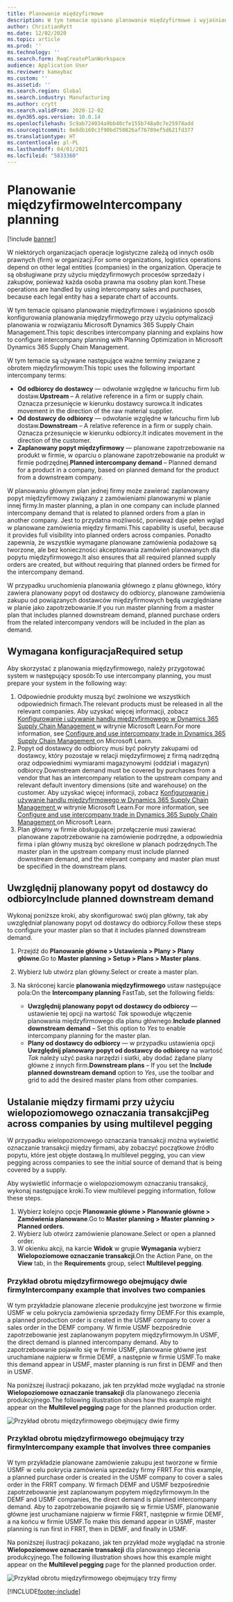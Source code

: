 ```yaml
---
title: Planowanie międzyfirmowe
description: W tym temacie opisano planowanie międzyfirmowe i wyjaśniono sposób konfigurowania planowania międzyfirmowego przy użyciu optymalizacji planowania w rozwiązaniu Microsoft Dynamics 365 Supply Chain Management.
author: ChristianRytt
ms.date: 12/02/2020
ms.topic: article
ms.prod: ''
ms.technology: ''
ms.search.form: ReqCreatePlanWorkspace
audience: Application User
ms.reviewer: kamaybac
ms.custom: ''
ms.assetid: ''
ms.search.region: Global
ms.search.industry: Manufacturing
ms.author: crytt
ms.search.validFrom: 2020-12-02
ms.dyn365.ops.version: 10.0.14
ms.openlocfilehash: 5c9ab724034a9bb40cfe155b748a0c7e25978add
ms.sourcegitcommit: 0e8db169c3f90bd750826af76709ef5d621fd377
ms.translationtype: HT
ms.contentlocale: pl-PL
ms.lasthandoff: 04/01/2021
ms.locfileid: "5833360"
---
```

# <a name="intercompany-planning"></a><span data-ttu-id="5e0ef-103">Planowanie międzyfirmowe</span><span class="sxs-lookup"><span data-stu-id="5e0ef-103">Intercompany planning</span></span>

[!include [banner](../../includes/banner.md)]

<span data-ttu-id="5e0ef-104">W niektórych organizacjach operacje logistyczne zależą od innych osób prawnych (firm) w organizacji.</span><span class="sxs-lookup"><span data-stu-id="5e0ef-104">For some organizations, logistics operations depend on other legal entities (companies) in the organization.</span></span> <span data-ttu-id="5e0ef-105">Operacje te są obsługiwane przy użyciu międzyfirmowych procesów sprzedaży i zakupów, ponieważ każda osoba prawna ma osobny plan kont.</span><span class="sxs-lookup"><span data-stu-id="5e0ef-105">These operations are handled by using intercompany sales and purchases, because each legal entity has a separate chart of accounts.</span></span>

<span data-ttu-id="5e0ef-106">W tym temacie opisano planowanie międzyfirmowe i wyjaśniono sposób konfigurowania planowania międzyfirmowego przy użyciu optymalizacji planowania w rozwiązaniu Microsoft Dynamics 365 Supply Chain Management.</span><span class="sxs-lookup"><span data-stu-id="5e0ef-106">This topic describes intercompany planning and explains how to configure intercompany planning with Planning Optimization in Microsoft Dynamics 365 Supply Chain Management.</span></span>

<span data-ttu-id="5e0ef-107">W tym temacie są używane następujące ważne terminy związane z obrotem międzyfirmowym:</span><span class="sxs-lookup"><span data-stu-id="5e0ef-107">This topic uses the following important intercompany terms:</span></span>

- <span data-ttu-id="5e0ef-108">**Od odbiorcy do dostawcy** — odwołanie względne w łańcuchu firm lub dostaw.</span><span class="sxs-lookup"><span data-stu-id="5e0ef-108">**Upstream** – A relative reference in a firm or supply chain.</span></span> <span data-ttu-id="5e0ef-109">Oznacza przesunięcie w kierunku dostawcy surowca.</span><span class="sxs-lookup"><span data-stu-id="5e0ef-109">It indicates movement in the direction of the raw material supplier.</span></span>
- <span data-ttu-id="5e0ef-110">**Od dostawcy do odbiorcy** — odwołanie względne w łańcuchu firm lub dostaw.</span><span class="sxs-lookup"><span data-stu-id="5e0ef-110">**Downstream** – A relative reference in a firm or supply chain.</span></span> <span data-ttu-id="5e0ef-111">Oznacza przesunięcie w kierunku odbiorcy.</span><span class="sxs-lookup"><span data-stu-id="5e0ef-111">It indicates movement in the direction of the customer.</span></span>
- <span data-ttu-id="5e0ef-112">**Zaplanowany popyt międzyfirmowy** — planowane zapotrzebowanie na produkt w firmie, w oparciu o planowane zapotrzebowanie na produkt w firmie podrzędnej.</span><span class="sxs-lookup"><span data-stu-id="5e0ef-112">**Planned intercompany demand** – Planned demand for a product in a company, based on planned demand for the product from a downstream company.</span></span>

<span data-ttu-id="5e0ef-113">W planowaniu głównym plan jednej firmy może zawierać zaplanowany popyt międzyfirmowy związany z zamówieniami planowanymi w planie innej firmy.</span><span class="sxs-lookup"><span data-stu-id="5e0ef-113">In master planning, a plan in one company can include planned intercompany demand that is related to planned orders from a plan in another company.</span></span> <span data-ttu-id="5e0ef-114">Jest to przydatna możliwość, ponieważ daje pełen wgląd w planowane zamówienia między firmami.</span><span class="sxs-lookup"><span data-stu-id="5e0ef-114">This capability is useful, because it provides full visibility into planned orders across companies.</span></span> <span data-ttu-id="5e0ef-115">Ponadto zapewnia, że wszystkie wymagane planowane zamówienia podażowe są tworzone, ale bez konieczności akceptowania zamówień planowanych dla popytu międzyfirmowego.</span><span class="sxs-lookup"><span data-stu-id="5e0ef-115">It also ensures that all required planned supply orders are created, but without requiring that planned orders be firmed for the intercompany demand.</span></span>

<span data-ttu-id="5e0ef-116">W przypadku uruchomienia planowania głównego z planu głównego, który zawiera planowany popyt od dostawcy do odbiorcy, planowane zamówienia zakupu od powiązanych dostawców międzyfirmowych będą uwzględniane w planie jako zapotrzebowanie.</span><span class="sxs-lookup"><span data-stu-id="5e0ef-116">If you run master planning from a master plan that includes planned downstream demand, planned purchase orders from the related intercompany vendors will be included in the plan as demand.</span></span>

## <a name="required-setup"></a><span data-ttu-id="5e0ef-117">Wymagana konfiguracja</span><span class="sxs-lookup"><span data-stu-id="5e0ef-117">Required setup</span></span>

<span data-ttu-id="5e0ef-118">Aby skorzystać z planowania międzyfirmowego, należy przygotować system w następujący sposób:</span><span class="sxs-lookup"><span data-stu-id="5e0ef-118">To use intercompany planning, you must prepare your system in the following way:</span></span>

1. <span data-ttu-id="5e0ef-119">Odpowiednie produkty muszą być zwolnione we wszystkich odpowiednich firmach.</span><span class="sxs-lookup"><span data-stu-id="5e0ef-119">The relevant products must be released in all the relevant companies.</span></span> <span data-ttu-id="5e0ef-120">Aby uzyskać więcej informacji, zobacz [Konfigurowanie i używanie handlu międzyfirmowego w Dynamics 365 Supply Chain Management ](https://docs.microsoft.com/learn/modules/configure-use-intercompany-trade-dyn365-supply-chain-mgmt/) w witrynie Microsoft Learn.</span><span class="sxs-lookup"><span data-stu-id="5e0ef-120">For more information, see [Configure and use intercompany trade in Dynamics 365 Supply Chain Management ](https://docs.microsoft.com/learn/modules/configure-use-intercompany-trade-dyn365-supply-chain-mgmt/) on Microsoft Learn.</span></span>
1. <span data-ttu-id="5e0ef-121">Popyt od dostawcy do odbiorcy musi być pokryty zakupami od dostawcy, który pozostaje w relacji międzyfirmowej z firmą nadrzędną oraz odpowiednimi wymiarami magazynowymi (oddział i magazyn) odbiorcy.</span><span class="sxs-lookup"><span data-stu-id="5e0ef-121">Downstream demand must be covered by purchases from a vendor that has an intercompany relation to the upstream company and relevant default inventory dimensions (site and warehouse) on the customer.</span></span> <span data-ttu-id="5e0ef-122">Aby uzyskać więcej informacji, zobacz [Konfigurowanie i używanie handlu międzyfirmowego w Dynamics 365 Supply Chain Management ](https://docs.microsoft.com/learn/modules/configure-use-intercompany-trade-dyn365-supply-chain-mgmt/) w witrynie Microsoft Learn.</span><span class="sxs-lookup"><span data-stu-id="5e0ef-122">For more information, see [Configure and use intercompany trade in Dynamics 365 Supply Chain Management ](https://docs.microsoft.com/learn/modules/configure-use-intercompany-trade-dyn365-supply-chain-mgmt/) on Microsoft Learn.</span></span>
1. <span data-ttu-id="5e0ef-123">Plan główny w firmie obsługującej przełączenie musi zawierać planowane zapotrzebowanie na zamówienie podrzędne, a odpowiednia firma i plan główny muszą być określone w planach podrzędnych.</span><span class="sxs-lookup"><span data-stu-id="5e0ef-123">The master plan in the upstream company must include planned downstream demand, and the relevant company and master plan must be specified in the downstream plans.</span></span>

## <a name="include-planned-downstream-demand"></a><span data-ttu-id="5e0ef-124">Uwzględnij planowany popyt od dostawcy do odbiorcy</span><span class="sxs-lookup"><span data-stu-id="5e0ef-124">Include planned downstream demand</span></span>

<span data-ttu-id="5e0ef-125">Wykonaj poniższe kroki, aby skonfigurować swój plan główny, tak aby uwzględniał planowany popyt od dostawcy do odbiorcy.</span><span class="sxs-lookup"><span data-stu-id="5e0ef-125">Follow these steps to configure your master plan so that it includes planned downstream demand.</span></span>

1. <span data-ttu-id="5e0ef-126">Przejdź do **Planowanie główne \> Ustawienia \> Plany \> Plany główne**.</span><span class="sxs-lookup"><span data-stu-id="5e0ef-126">Go to **Master planning \> Setup \> Plans \> Master plans**.</span></span>
1. <span data-ttu-id="5e0ef-127">Wybierz lub utwórz plan główny.</span><span class="sxs-lookup"><span data-stu-id="5e0ef-127">Select or create a master plan.</span></span>
1. <span data-ttu-id="5e0ef-128">Na skróconej karcie **planowania międzyfirmowego** ustaw następujące pola:</span><span class="sxs-lookup"><span data-stu-id="5e0ef-128">On the **Intercompany planning** FastTab, set the following fields:</span></span>

    - <span data-ttu-id="5e0ef-129">**Uwzględnij planowany popyt od dostawcy do odbiorcy** — ustawienie tej opcji na wartość *Tak* spowoduje włączenie planowania międzyfirmowego dla planu głównego.</span><span class="sxs-lookup"><span data-stu-id="5e0ef-129">**Include planned downstream demand** – Set this option to *Yes* to enable intercompany planning for the master plan.</span></span>
    - <span data-ttu-id="5e0ef-130">**Plany od dostawcy do odbiorcy** — w przypadku ustawienia opcji **Uwzględnij planowany popyt od dostawcy do odbiorcy** na wartość *Tak* należy użyć paska narzędzi i siatki, aby dodać żądane plany główne z innych firm.</span><span class="sxs-lookup"><span data-stu-id="5e0ef-130">**Downstream plans** – If you set the **Include planned downstream demand** option to *Yes*, use the toolbar and grid to add the desired master plans from other companies.</span></span>

## <a name="peg-across-companies-by-using-multilevel-pegging"></a><span data-ttu-id="5e0ef-131">Ustalanie między firmami przy użyciu wielopoziomowego oznaczania transakcji</span><span class="sxs-lookup"><span data-stu-id="5e0ef-131">Peg across companies by using multilevel pegging</span></span>

<span data-ttu-id="5e0ef-132">W przypadku wielopoziomowego oznaczania transakcji można wyświetlić oznaczanie transakcji między firmami, aby zobaczyć początkowe źródło popytu, które jest objęte dostawą.</span><span class="sxs-lookup"><span data-stu-id="5e0ef-132">In multilevel pegging, you can view pegging across companies to see the initial source of demand that is being covered by a supply.</span></span>

<span data-ttu-id="5e0ef-133">Aby wyświetlić informacje o wielopoziomowym oznaczaniu transakcji, wykonaj następujące kroki.</span><span class="sxs-lookup"><span data-stu-id="5e0ef-133">To view multilevel pegging information, follow these steps.</span></span>

1. <span data-ttu-id="5e0ef-134">Wybierz kolejno opcje **Planowanie główne \> Planowanie główne \> Zamówienia planowane**.</span><span class="sxs-lookup"><span data-stu-id="5e0ef-134">Go to **Master planning \> Master planning \> Planned orders**.</span></span>
1. <span data-ttu-id="5e0ef-135">Wybierz lub otwórz zamówienie planowane.</span><span class="sxs-lookup"><span data-stu-id="5e0ef-135">Select or open a planned order.</span></span>
1. <span data-ttu-id="5e0ef-136">W okienku akcji, na karcie **Widok** w grupie **Wymagania** wybierz **Wielopoziomowe oznaczanie transakcji**.</span><span class="sxs-lookup"><span data-stu-id="5e0ef-136">On the Action Pane, on the **View** tab, in the **Requirements** group, select **Multilevel pegging**.</span></span>

### <a name="intercompany-example-that-involves-two-companies"></a><span data-ttu-id="5e0ef-137">Przykład obrotu międzyfirmowego obejmujący dwie firmy</span><span class="sxs-lookup"><span data-stu-id="5e0ef-137">Intercompany example that involves two companies</span></span>

<span data-ttu-id="5e0ef-138">W tym przykładzie planowane zlecenie produkcyjne jest tworzone w firmie USMF w celu pokrycia zamówienia sprzedaży firmy DEMF.</span><span class="sxs-lookup"><span data-stu-id="5e0ef-138">For this example, a planned production order is created in the USMF company to cover a sales order in the DEMF company.</span></span> <span data-ttu-id="5e0ef-139">W firmie USMF bezpośrednie zapotrzebowanie jest zaplanowanym popytem międzyfirmowym.</span><span class="sxs-lookup"><span data-stu-id="5e0ef-139">In USMF, the direct demand is planned intercompany demand.</span></span> <span data-ttu-id="5e0ef-140">Aby to zapotrzebowanie pojawiło się w firmie USMF, planowanie główne jest uruchamiane najpierw w firmie DEMF, a następnie w firmie USMF.</span><span class="sxs-lookup"><span data-stu-id="5e0ef-140">To make this demand appear in USMF, master planning is run first in DEMF and then in USMF.</span></span>

<span data-ttu-id="5e0ef-141">Na poniższej ilustracji pokazano, jak ten przykład może wyglądać na stronie **Wielopoziomowe oznaczanie transakcji** dla planowanego zlecenia produkcyjnego.</span><span class="sxs-lookup"><span data-stu-id="5e0ef-141">The following illustration shows how this example might appear on the **Multilevel pegging** page for the planned production order.</span></span>

![Przykład obrotu międzyfirmowego obejmujący dwie firmy](media/IntercompanyPlanning1.png)

### <a name="intercompany-example-that-involves-three-companies"></a><span data-ttu-id="5e0ef-143">Przykład obrotu międzyfirmowego obejmujący trzy firmy</span><span class="sxs-lookup"><span data-stu-id="5e0ef-143">Intercompany example that involves three companies</span></span>

<span data-ttu-id="5e0ef-144">W tym przykładzie planowane zamówienie zakupu jest tworzone w firmie USMF w celu pokrycia zamówienia sprzedaży firmy FRRT.</span><span class="sxs-lookup"><span data-stu-id="5e0ef-144">For this example, a planned purchase order is created in the USMF company to cover a sales order in the FRRT company.</span></span> <span data-ttu-id="5e0ef-145">W firmach DEMF and USMF bezpośrednie zapotrzebowanie jest zaplanowanym popytem międzyfirmowym.</span><span class="sxs-lookup"><span data-stu-id="5e0ef-145">In the DEMF and USMF companies, the direct demand is planned intercompany demand.</span></span> <span data-ttu-id="5e0ef-146">Aby to zapotrzebowanie pojawiło się w firmie USMF, planowanie główne jest uruchamiane najpierw w firmie FRRT, następnie w firmie DEMF, a na końcu w firmie USMF.</span><span class="sxs-lookup"><span data-stu-id="5e0ef-146">To make this demand appear in USMF, master planning is run first in FRRT, then in DEMF, and finally in USMF.</span></span>

<span data-ttu-id="5e0ef-147">Na poniższej ilustracji pokazano, jak ten przykład może wyglądać na stronie **Wielopoziomowe oznaczanie transakcji** dla planowanego zlecenia produkcyjnego.</span><span class="sxs-lookup"><span data-stu-id="5e0ef-147">The following illustration shows how this example might appear on the **Multilevel pegging** page for the planned production order.</span></span>

![Przykład obrotu międzyfirmowego obejmujący trzy firmy](media/IntercompanyPlanning2.png)


[!INCLUDE[footer-include](../../../includes/footer-banner.md)]